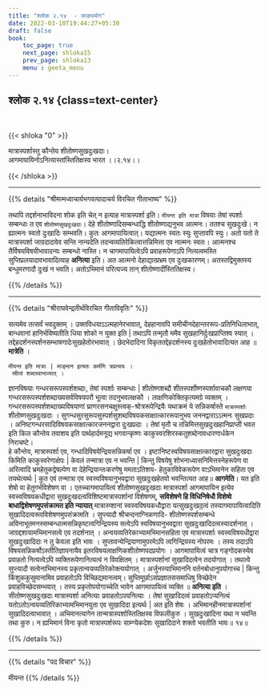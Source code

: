```yaml
---
title: "श्लोक २.१४  - साङ्ययोग"
date: 2022-03-10T19:44:27+05:30
draft: false
book:
    toc_page: true
    next_page: shloka15
    prev_page: shloka13
    menu : geeta_menu
---
```




## श्लोक २.१४ {class=text-center}

<br/>

{{< shloka  "0"  >}}

मात्रास्पर्शास्तु कौन्तेय शीतोष्णसुखदुःखदाः।  
आगमापायिनोऽनित्यास्तांस्तितिक्षस्व भारत ।।२.१४।।

{{< /shloka >}}

---


{{% details "श्रीमत्मध्वाचार्यभगवत्पादाचर्य विरचित  गीताभाष्य" %}}

तथापि तद्दर्शनाभाविदना शोक इति चेत् न इत्याह मात्रास्पर्शा इति। 
`मीयन्त इति मात्रा` विषयाः तेषां स्पर्शाः सम्बन्धाः त एव `शीतोष्णसुखदुःखदाः`।
देहे शीतोष्णादिसम्बन्धाद्धि शीतोष्णाद्यनुभव आत्मनः। ततश्च सुखदुःखे।
न ह्यात्मनः स्वतो दुःखादिः सम्भवति। कुतः आगमापायित्वात्। यद्यात्मनः स्वतः स्युः सुप्तावपि स्युः। अतो यतो ते मात्रास्पर्शा जाग्रदादावेव सन्ति नान्यदेति तदन्वव्यतिरेकित्वात्तन्निमित्ता एव नात्मनः स्वतः। आत्मनश्च तैर्विषयविषयीभावादन्यः सम्बन्धो नास्ति।
न चागमापायित्वेऽपि प्रवाहरूपेणाऽपि नित्यत्वमस्ति सुप्तिप्रलयादावभावादित्याह **अनित्या** इति। अत आत्मनो देहाद्यात्प्रभ्रम एव दुःखकारणम्। अतस्तद्विमुक्तस्य बन्धुमरणादौ दुःखं न भवति। अतोऽभिमानं परित्यज्य तान् शीतोष्णादींस्तितिक्षस्व।

{{% /details %}}

---

{{% details "श्रीराघवेन्द्रतीर्थविरचित गीताविवृतिः" %}}


सत्यमेव तत्सर्वं भवदुक्तम्‌ । उक्तविधयाऽऽत्महानेरभावात्‌, देहहानावपि
समीचीनदेहान्तररूप-प्रतिनिधिलाभात्‌, बान्धवानां हानिर्भविष्यतीति धिया
शोको न युक्त इति | तथाऽपि तन्मृतौ ममैव सुखहानिर्दुःखप्राप्तिश्व स्यात्‌ ।
तद्देहदर्शनस्पर्शनसम्भाषणादेःसुखहेतोरभावात्‌ । छेदभेदादिना
विकृततद्देहदर्शनस्य दुःखहेतोभावादित्यत आह ॥**मात्रेति** ।

```
मीयन्त इति मात्राः | माङ्मान इत्यतः कर्मणि त्रप्रत्ययः ।
 स्रीत्वं शब्दस्वाभाव्यात्‌ ।
```
ज्ञानविषयाः गन्धरसरूपस्पर्शशब्दाः, तेषां स्पर्शाः सम्बन्धाः | शीतोष्णशब्दौ
शीतस्पर्शोष्णस्पर्शावाचकौ लक्षणया गन्धरसरूपस्पर्शशब्दाख्यसर्वविषयपरौ
भूत्वा तदनुभवलक्षकौ । लाक्षणिकोक्तिकृत्यमग्रे व्यक्तम्‌ ।
गन्धरसरूपस्पर्शशब्दाख्यविषयाणां घ्राणरसनचक्षुस्त्वक्-श्रोत्ररूपेन्द्रियैः
यथाक्रमं ये सन्निकर्षास्ते `मात्रास्पर्शाः` शीतोष्णसुखदुःखदाः ।
सुगन्धसुरसुरूपसुस्पर्शसुशब्दविषयकसाक्षात्काररूपानुभव जननद्वाराऽऽत्मनः
सुखप्रदाः । अनिष्टगन्‍धरसादिविषयकसाक्षात्कारजननद्वारा दुःखप्रदाः । तेषां
मृतौ च तन्निमित्तसुखदुःखहानिप्राप्ती भवत इति किल कौन्तेय तवाशय इति
पार्थहार्दमनूद्य भगवान्कृष्णः काकुस्वरशिरस्कतुशब्देनावधारणार्धकेन
निराचष्टे।   
हे कौन्तेय, मात्रास्पर्शा एव, गन्धादिविषयेन्द्रियसन्निकर्षा एव ।
इष्टानिष्टस्वविषयसाक्षात्कारद्वारा सुखदुःखदाः किमिति काकुस्वरेणाक्षेपः |
केवलं तन्मात्रा एव न भवन्ति | किन्तु विषयेषु शोभनाध्यासनिमित्तस्नेहरूपेण
वा अरित्वादि भ्रमहेतुकद्वेषल्पेण वा देहेन्द्रियान्तःकरणेषु ममताऽतिशय-
हेतुकाविवेकरूपेण वाऽभिमानेन सहिता एव तयथेत्यर्थः | कुत एवं तन्मात्रा
एव स्वस्वविषयानुभवद्वारा सुखदुःखहेतवो भवन्तित्यत आह॥ **आगमेति**।
यत इति शेषो वा हेतुगर्भविशेषण वा । एतच्चागमापायित्वं शीतोष्णसुखदुःखदाः
मात्रास्पर्शा आगमापायिन इत्येव स्वस्वविषयकधीद्वारा
सुखदुःखदत्वविशिष्टमात्रास्पर्शानां विशेषणम्‌, 
**सविशेषणे हि विधिनिषेधौ विशेष्वे बाधाद्विशेषणमुपसंक्रामत इति न्‍यायात्‌**
मात्रास्प्शानां स्वस्वविषयकधौद्वारा यत्सुखदुःखद॒त्वं तस्यागमापायित्वादिति
सुखादिदत्वरूपविशेषणमुपसंक्रामति । सुप्त्यादौ श्रीचन्दनाग्निकणादि-
शीतोष्णस्पर्शसम्बन्धे अविनाभूतमनस्सम्बन्धात्मसन्निकृष्टत्वगिन्द्रियस्य
सत्वेऽपि स्वविषयानुभवद्वारा सुखदुःखादिदत्वस्यादर्शनात्‌ ।
जाग्रद्दशायामभिमानसत्वे एव तदर्शनात्‌ । अन्वयव्यतिरेकाभ्यामभिमानसहिता
एव मात्रास्पर्शाः स्वस्वविषयधीद्वारा सुखदुःखादिदाः न तु केवला इति भावः
। सुप्तावन्येन्द्रियाणामुपरमेऽपि त्वगिन्द्रियस्य नोपरमः । तस्य तदाऽपि
विषयसन्निकर्षोऽस्तीतिज्ञापनायैव इतरविषयलाक्षणिकशीतोष्णपदप्रयोगः ।
आगमापायित्वं चात्र गङ्गोदकस्येव प्रवाहतो नित्यत्वेऽपि व्यक्तिरूपेणानित्यत्वं
न विवक्षितम्‌ । मात्रास्पर्शानां सुखादिदत्वेन तदयोगात्‌ । तथात्वे सुप्त्यादौ
सत्वेनाभिमानस्य प्रकृतान्वयव्यतिरेकोक्त्ययोगात्‌ । अर्जुनस्याभिमाननि
वर्तनबोधानुपयोगाच्च | किन्तु किंशुककुसुमानामिव प्रवाहतोऽपि
विच्छिद्यमानत्वम्‌। सुप्तिमूर्छाऽसंप्रज्ञातससमाधिषु विच्छेदेन
प्रवाहविच्छेदसम्भवात्‌ । तस्य प्रकृतोपयोगाच्चेति भावेन आगमापायित्वं व्यक्ति ॥ **अनित्या इति** ।  
सीतोष्णसुखदुःखदाः मात्रास्पर्शा अनित्याः प्रवाहतोऽपयनित्याः । तेषां सुखादिदत्वं प्रवाहतोऽप्यनित्यं यतोऽतोऽन्वयव्यतिरिकाभ्यामभिमानयुता एव सुखादिदा इत्यर्थः | अत इति शेषः । अभिमानहीनमात्रास्पर्शानां सुखादिदत्वाभावात्‌ । अभिमानत्यागेन तान्मत्रास्पर्शास्तितिक्षस्व विफलीकुरु । सुखदुःखादिना यथा न भवन्ति तथा कुरु। न ह्यभिमानं विना कृतो मात्रास्पर्शरूपः साम्ग्येकदेशः सुखादिदाने
शक्तो भवतीति भावः॥ १४॥


{{% /details %}}


---

{{% details "पद विचार" %}}

मीयन्त
{{% /details %}}
